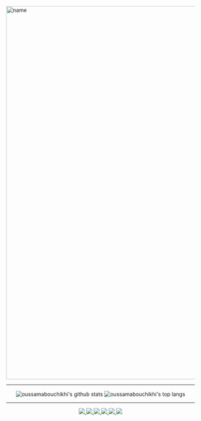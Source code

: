 <img src="https://media.giphy.com/media/5Kvd6DzXxpFv2RgGTZ/giphy.gif" alt="name" width="1000">

---

<p align='center'>
  <img align="center" src="https://github-readme-stats.vercel.app/api?username=jcamilovillah&bg_color=071A2C&icon_color=4194FD&show_icons=true&count_private=true&theme=tokyonight&line_height=27&text_color=FFFFFF" alt="oussamabouchikhi's github stats"/>

  <img align="center" src="https://github-readme-stats.vercel.app/api/top-langs/?username=jcamilovillah&bg_color=071A2C&text_color=FFFFFF" alt="oussamabouchikhi's top langs"/>
</p>

---

<p align="center">
  <a href= "https://github.com/jcamilovillah/">
    <img src="https://img.icons8.com/material-outlined/64/000000/source-code.png"/>
  </a>
  <a href= "https://www.linkedin.com/in/jcamilovillah/">
    <img src="https://img.icons8.com/material-outlined/64/000000/linkedin.png"/>
  </a>
  <a href= "https://twitter.com/jcamilovillah">
    <img src="https://img.icons8.com/material-outlined/64/000000/twitter.png"/>
  </a>
  <a href="mailto:villahjuancamilo@gmail.com">
    <img src="https://img.icons8.com/ios-glyphs/64/000000/physics.png"/>
  </a>
  <a href="https://medium.com/@juancamilovilla">
    <img src="https://img.icons8.com/ios-filled/64/000000/medium-new.png"/>
  </a>
  </a>
  <a href="https://instagram.com/jcamilovillah">
    <img src="https://img.icons8.com/windows/64/000000/instagram-new.png"/>
  </a>

  
</p>
